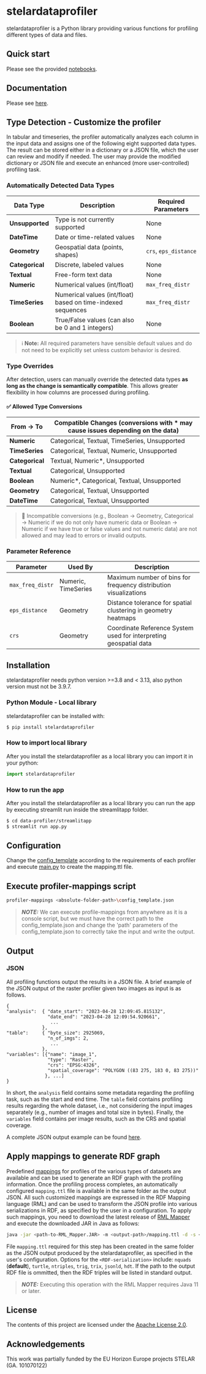 # stelardataprofiler

stelardataprofiler is a Python library providing various functions for profiling different types of data and files.

## Quick start

Please see the provided [notebooks](https://github.com/stelar-eu/data-profiler/tree/main/notebooks).

## Documentation

Please see [here](https://stelar-eu.github.io/data-profiler/).

## Type Detection - Customize the profiler

In tabular and timeseries, the profiler automatically analyzes each column in the 
input data and assigns one of the following eight supported data types. 
The result can be stored either in a dictionary or a JSON file, which the user 
can review and modify if needed. The user may provide the modified dictionary or 
JSON file and execute an enhanced (more user-controlled) profiling task.

### Automatically Detected Data Types

| Data Type       | Description                                                  | Required Parameters   |
|-----------------|--------------------------------------------------------------|-----------------------|
| **Unsupported** | Type is not currently supported                              | None                  |
| **DateTime**    | Date or time-related values                                  | None                  |
| **Geometry**    | Geospatial data (points, shapes)                             | `crs`, `eps_distance` |
| **Categorical** | Discrete, labeled values                                     | None                  |
| **Textual**     | Free-form text data                                          | None                  |
| **Numeric**     | Numerical values (int/float)                                 | `max_freq_distr`      |
| **TimeSeries**  | Numerical values (int/float) based on time-indexed sequences | `max_freq_distr`      |
| **Boolean**     | True/False values (can also be 0 and 1 integers)             | None                  |

> ℹ️ **Note:** All required parameters have sensible default values and do not need to be explicitly set unless custom behavior is desired.

### Type Overrides

After detection, users can manually override the detected data types **as long as the change is semantically compatible**. This allows greater flexibility in how columns are processed during profiling.

#### ✅ Allowed Type Conversions

| From → To       | Compatible Changes (conversions with * may cause issues depending on the data) |
|-----------------|--------------------------------------------------------------------------------|
| **Numeric**     | Categorical, Textual, TimeSeries, Unsupported                                  |
| **TimeSeries**  | Categorical, Textual, Numeric, Unsupported                                     |
| **Categorical** | Textual, Numeric*, Unsupported                                                 |
| **Textual**     | Categorical, Unsupported                                                       |
| **Boolean**     | Numeric*, Categorical, Textual, Unsupported                                    |
| **Geometry**    | Categorical, Textual, Unsupported                                              |
| **DateTime**    | Categorical, Textual, Unsupported                                              |

> 🚫 Incompatible conversions (e.g., Boolean → Geometry, Categorical → Numeric 
> if we do not only have numeric data or Boolean → Numeric if we have true or false values 
> and not numeric data) are not allowed and may lead to errors or invalid outputs.

### Parameter Reference

| Parameter        | Used By             | Description                                                       |
|------------------|---------------------|-------------------------------------------------------------------|
| `max_freq_distr` | Numeric, TimeSeries | Maximum number of bins for frequency distribution visualizations  |
| `eps_distance`   | Geometry            | Distance tolerance for spatial clustering in geometry heatmaps    |
| `crs`            | Geometry            | Coordinate Reference System used for interpreting geospatial data |


## Installation
stelardataprofiler needs python version >=3.8 and < 3.13, also python version 
must not be 3.9.7.

### Python Module - Local library

stelardataprofiler can be installed with:

```sh
$ pip install stelardataprofiler
```
### How to import local library

After you install the stelardataprofiler as a local library you can import 
it in your python:

```python
import stelardataprofiler
```

### How to run the app

After you install the stelardataprofiler as a local library you can run the app 
by executing streamlit run inside the streamlitapp folder.

```sh
$ cd data-profiler/streamlitapp
$ streamlit run app.py
```

## Configuration
Change the [config_template](https://github.com/stelar-eu/data-profiler/blob/main/config_template.json) according to the requirements of each profiler 
and execute [main.py](https://github.com/stelar-eu/data-profiler/blob/main/stelardataprofiler/main.py) to create the mapping.ttl file.

## Execute profiler-mappings script 

```sh
profiler-mappings <absolute-folder-path>\config_template.json
```
> **_NOTE:_**  We can execute profile-mappings from anywhere as it is a console script, but we must have the correct path to the config_template.json and change the 'path' parameters of the config_template.json to correctly take the input and write the output.

## Output
### JSON
All profiling functions output the results in a JSON file. 
A brief example of the JSON output of the raster profiler given two images as input is as follows.

```
{
"analysis":  { "date_start": "2023-04-28 12:09:45.815132",
               "date_end": "2023-04-28 12:09:54.920661",
                ... 
             },
"table":     { "byte_size": 2925069,
               "n_of_imgs": 2,
                ...
             },
"variables": [{"name": "image_1",
               "type": "Raster",
               "crs": "EPSG:4326",
               "spatial_coverage": "POLYGON ((83 275, 183 0, 83 275))"
              }, ...]
}
```

In short, the ```analysis``` field contains some metadata regarding the profiling task, such as the start and end time. The ```table``` field contains profiling results regarding the whole dataset, i.e., not considering the input images separately (e.g., number of images and total size in bytes). Finally, the ```variables``` field contains per image results, such as the CRS and spatial coverage.

A complete JSON output example can be found [here](https://github.com/stelar-eu/data-profiler/blob/main/examples/output/tabular_vector_profile.json).

## Apply mappings to generate RDF graph

Predefined [mappings](https://github.com/stelar-eu/data-profiler/tree/main/stelardataprofiler/mappings) for profiles of the various types of datasets are available and can be used to generate an RDF graph with the profiling information. Once the profiling process completes, an automatically configured ```mapping.ttl``` file is available in the same folder as the output JSON.
All such customized mappings are expressed in the RDF Mapping language (RML) and can be used to transform the JSON profile into various serializations in RDF, as specified by the user in a configuration.
To apply such mappings, you need to download the latest release of [RML Mapper](https://github.com/RMLio/rmlmapper-java/releases/) and execute the downloaded JAR in Java as follows: 

```sh
java -jar <path-to-RML_Mapper.JAR> -m <output-path>/mapping.ttl -d -s <RDF-serialization> -o <path-to-output-RDF-file>
```

File ```mapping.ttl``` required for this step has been created in the same folder as the JSON output produced by the stelardataprofiler, as specified in the user's configuration. 
Options for the ```<RDF-serialization>``` include: ```nquads``` (__default__), ```turtle```, ```ntriples```, ```trig```, ```trix```, ```jsonld```, ```hdt```. If the path to the output RDF file is ommitted, then the RDF triples will be listed in standard output.

> **_NOTE:_**  Executing this operation with the RML Mapper requires Java 11 or later.

## License

The contents of this project are licensed under the [Apache License 2.0](https://github.com/stelar-eu/data-profiler/blob/main/LICENSE).

## Acknowledgements

This work was partially funded by the EU Horizon Europe projects STELAR (GA. 101070122)
